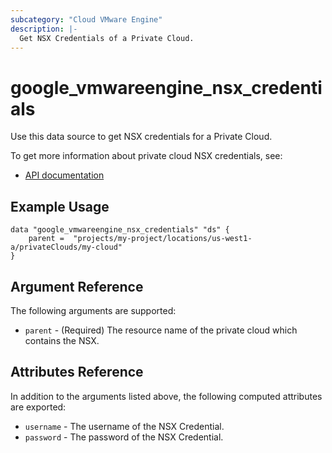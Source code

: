 ```yaml
---
subcategory: "Cloud VMware Engine"
description: |-
  Get NSX Credentials of a Private Cloud.
---
```


# google\_vmwareengine\_nsx_credentials

Use this data source to get NSX credentials for a Private Cloud.

To get more information about private cloud NSX credentials, see:
* [API documentation](https://cloud.google.com/vmware-engine/docs/reference/rest/v1/projects.locations.privateClouds/showNsxCredentials)

## Example Usage

```hcl
data "google_vmwareengine_nsx_credentials" "ds" {
	parent =  "projects/my-project/locations/us-west1-a/privateClouds/my-cloud"
}
```

## Argument Reference

The following arguments are supported:

* `parent` - (Required) The resource name of the private cloud which contains the NSX.

## Attributes Reference

In addition to the arguments listed above, the following computed attributes are exported:

* `username` - The username of the NSX Credential.
* `password` - The password of the NSX Credential.